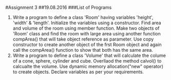 #Assignment 3
##19.08.2016
###List of Programs
1. Write a program to define a class 'Room' having variables 'height', 'width' & 'length'. Initialize the variables using a constructor. Find area and volume of the room using member function. 
Make two objects of 'Room' class and find the room with large area using another function compArea() that will take object reference as parameter.
Use copy constructor to create another object of the frst Room object and again call the compArea() function to show that both has the same area.
2. Write a program to define a class 'Volume' that will calculate the colume of a cone, sphere, cylinder and cube. Overllaod the method calvol() to calcualte the volume. Use dynamic memory allocation("new" operator) to create objects. Declare variables as per your requirements.